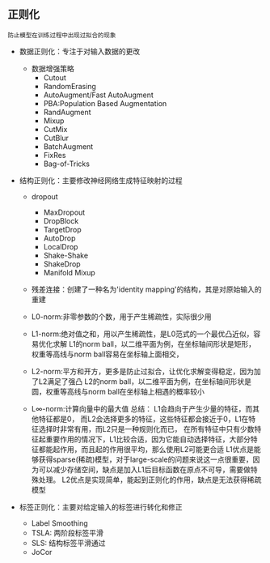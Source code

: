 <!--
 * @Descripttion: 
 * @version: 
 * @Author: jhq
 * @Date: 2022-09-20 22:22:06
 * @LastEditors: Please set LastEditors
 * @LastEditTime: 2023-03-23 09:57:16
-->
## 正则化
    防止模型在训练过程中出现过拟合的现象
* 数据正则化：专注于对输入数据的更改
    - 数据增强策略  
        * Cutout 
        * RandomErasing
        * AutoAugment/Fast AutoAugment
        * PBA:Population Based Augmentation
        * RandAugment
        * Mixup
        * CutMix
        * CutBlur
        * BatchAugment
        * FixRes
        * Bag-of-Tricks
* 结构正则化：主要修改神经网络生成特征映射的过程
    - dropout  
        * MaxDropout
        * DropBlock
        * TargetDrop
        * AutoDrop
        * LocalDrop
        * Shake-Shake
        * ShakeDrop
        * Manifold Mixup
    - 残差连接：创建了一种名为'identity mapping'的结构，其是对原始输入的重建
    
    - L0-norm:非零参数的个数，用于产生稀疏性，实际很少用
    - L1-norm:绝对值之和，用以产生稀疏性，是L0范式的一个最优凸近似，容易优化求解
        L1的norm ball，以二维平面为例，在坐标轴间形状是矩形，权重等高线与norm ball容易在坐标轴上面相交，
    - L2-norm:平方和开方，更多是防止过拟合，让优化求解变得稳定，因为加了L2满足了强凸
        L2的norm ball，以二维平面为例，在坐标轴间形状是圆，权重等高线与norm ball在坐标轴上相遇的概率较小
    - L∞-norm:计算向量中的最大值
    总结：
        L1会趋向于产生少量的特征，而其他特征都是0， 而L2会选择更多的特征，这些特征都会接近于0，L1在特征选择时非常有用，而L2只是一种规则化而已， 在所有特征中只有少数特征起重要作用的情况下，L1比较合适，因为它能自动选择特征，大部分特征都能起作用，而且起的作用很平均，那么使用L2可能更合适
        L1优点是能够获得sparse(稀疏)模型，对于large-scale的问题来说这一点很重要，因为可以减少存储空间，缺点是加入L1后目标函数在原点不可导，需要做特殊处理。
        L2优点是实现简单，能起到正则化的作用，缺点是无法获得稀疏模型

* 标签正则化：主要对给定输入的标签进行转化和修正  
    - Label Smoothing
    - TSLA: 两阶段标签平滑
    - SLS: 结构标签平滑通过
    - JoCor


